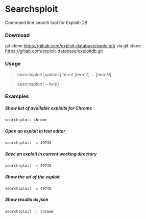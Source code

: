 # Searchsploit
Command line search tool for Exploit-DB

### Download
git clone https://gitlab.com/exploit-database/exploitdb via git clone https://gitlab.com/exploit-database/exploitdb.git  

### Usage  
> searchsploit [options] term1 [term2] ... [termN]
  
> searchsploit [--help]  
  
### Examples   
##### Show list of available exploits for Chrome
```bash
searchsploit chrome
```

##### Open an exploit in text editor
```bash
searchsploit -x 49745
```

##### Save an exploit in current working directory
```bash
searchsploit -m 49745
```

##### Show the url of the exploit
```bash
searchsploit -w 49745
```

##### Show results as json
```bash
searchsploit -j chrome
```
